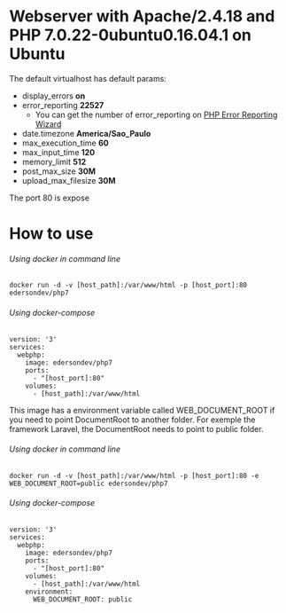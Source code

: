 # Webserver with Apache/2.4.18 and PHP 7.0.22-0ubuntu0.16.04.1 on Ubuntu

The default virtualhost has default params:
- display_errors **on**
- error_reporting **22527**
  - You can get the number of error_reporting on [PHP Error Reporting Wizard](http://www.bx.com.au/tools/ultimate-php-error-reporting-wizard)
- date.timezone **America/Sao_Paulo**
- max_execution_time **60**
- max_input_time **120**
- memory_limit **512**
- post_max_size **30M**
- upload_max_filesize **30M**

The port 80 is expose

# How to use
###### Using docker in command line
```
docker run -d -v [host_path]:/var/www/html -p [host_port]:80 edersondev/php7
```

###### Using docker-compose
```
version: '3'
services:
  webphp:
    image: edersondev/php7
    ports:
      - "[host_port]:80"
    volumes:
      - [host_path]:/var/www/html

```

This image has a environment variable called WEB_DOCUMENT_ROOT if you need to point DocumentRoot to another folder. For exemple the framework Laravel, the DocumentRoot needs to point to public folder.

###### Using docker in command line
```
docker run -d -v [host_path]:/var/www/html -p [host_port]:80 -e WEB_DOCUMENT_ROOT=public edersondev/php7
```

###### Using docker-compose
```
version: '3'
services:
  webphp:
    image: edersondev/php7
    ports:
      - "[host_port]:80"
    volumes:
      - [host_path]:/var/www/html
    environment:
      WEB_DOCUMENT_ROOT: public
```